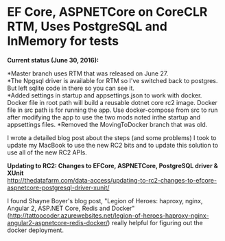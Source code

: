 # EF Core, ASPNETCore on CoreCLR RTM, Uses PostgreSQL and InMemory for tests

**Current status (June 30, 2016):**

*Master branch uses RTM that was released on June 27.  
*The Npgsql driver is available for RTM so I've switched back to postgres. But left sqlite code in there so you can see it.  
*Added settings in startup and appsettings.json to work with docker. Docker file in root path will build a reusable dotnet core rc2 image. Docker file in src path is for running the app. Use docker-compose from src to run after modifying the app to use the two mods noted inthe startup and appsettings files.
*Removed the MovingToDocker branch that was old.

I wrote a detailed blog post about the steps (and some problems) I took to update my MacBook to use the new RC2 bits and to update this solution to use all of the new RC2 APIs.  

   **Updating to RC2: Changes to EFCore, ASPNETCore, PostgreSQL driver & XUnit**  
   http://thedatafarm.com/data-access/updating-to-rc2-changes-to-efcore-aspnetcore-postgresql-driver-xunit/

I found Shayne Boyer's blog post, "Legion of Heroes: haproxy, nginx, Angular 2, ASP.NET Core, Redis and Docker" (http://tattoocoder.azurewebsites.net/legion-of-heroes-haproxy-nginx-angular2-aspnetcore-redis-docker/) really helpful for figuring out the docker deployment.



